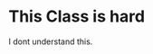 <!DOCTYPE html>
<html lang="en">
<head>
<meta charset="utf-8">
	<title>page title</title>
</head>
<body>
	<h1>This Class is hard</h1>
	<p>I dont understand this.</p>
</body>
</html>
